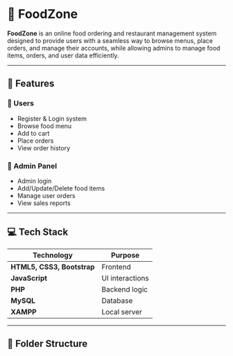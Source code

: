 # 🍔 FoodZone

**FoodZone** is an online food ordering and restaurant management system designed to provide users with a seamless way to browse menus, place orders, and manage their accounts, while allowing admins to manage food items, orders, and user data efficiently.

---

## 🚀 Features

### 👥 Users
- Register & Login system
- Browse food menu
- Add to cart
- Place orders
- View order history

### 🔐 Admin Panel
- Admin login
- Add/Update/Delete food items
- Manage user orders
- View sales reports

---

## 💻 Tech Stack

| Technology | Purpose |
|------------|---------|
| **HTML5, CSS3, Bootstrap** | Frontend |
| **JavaScript** | UI interactions |
| **PHP** | Backend logic |
| **MySQL** | Database |
| **XAMPP** | Local server |

---

## 📂 Folder Structure

